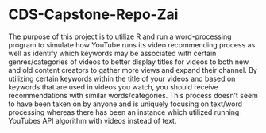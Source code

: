 # CDS-Capstone-Repo-Zai

The purpose of this project is to utilize R and run a word-processing program to simulate how 
YouTube runs its video recommending process as well as identify which keywords may be
associated with certain genres/categories of videos to better display titles for videos to both new
and old content creators to gather more views and expand their channel. By utilizing certain 
keywords within the title of your videos and based on keywords that are used in videos you 
watch, you should receive recommendations with similar words/categories. This process doesn’t 
seem to have been taken on by anyone and is uniquely focusing on text/word processing whereas
there has been an instance which utilized running YouTubes API algorithm with videos instead of text.
